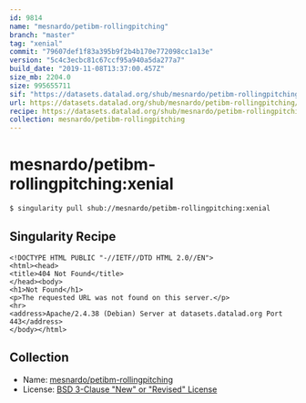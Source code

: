 ```yaml
---
id: 9814
name: "mesnardo/petibm-rollingpitching"
branch: "master"
tag: "xenial"
commit: "79607def1f83a395b9f2b4b170e772098cc1a13e"
version: "5c4c3ecbc81c67ccf95a940a5da277a7"
build_date: "2019-11-08T13:37:00.457Z"
size_mb: 2204.0
size: 995655711
sif: "https://datasets.datalad.org/shub/mesnardo/petibm-rollingpitching/xenial/2019-11-08-79607def-5c4c3ecb/5c4c3ecbc81c67ccf95a940a5da277a7.sif"
url: https://datasets.datalad.org/shub/mesnardo/petibm-rollingpitching/xenial/2019-11-08-79607def-5c4c3ecb/
recipe: https://datasets.datalad.org/shub/mesnardo/petibm-rollingpitching/xenial/2019-11-08-79607def-5c4c3ecb/Singularity
collection: mesnardo/petibm-rollingpitching
---
```


# mesnardo/petibm-rollingpitching:xenial

```bash
$ singularity pull shub://mesnardo/petibm-rollingpitching:xenial
```

## Singularity Recipe

```singularity
<!DOCTYPE HTML PUBLIC "-//IETF//DTD HTML 2.0//EN">
<html><head>
<title>404 Not Found</title>
</head><body>
<h1>Not Found</h1>
<p>The requested URL was not found on this server.</p>
<hr>
<address>Apache/2.4.38 (Debian) Server at datasets.datalad.org Port 443</address>
</body></html>
```

## Collection

 - Name: [mesnardo/petibm-rollingpitching](https://github.com/mesnardo/petibm-rollingpitching)
 - License: [BSD 3-Clause "New" or "Revised" License](https://api.github.com/licenses/bsd-3-clause)

